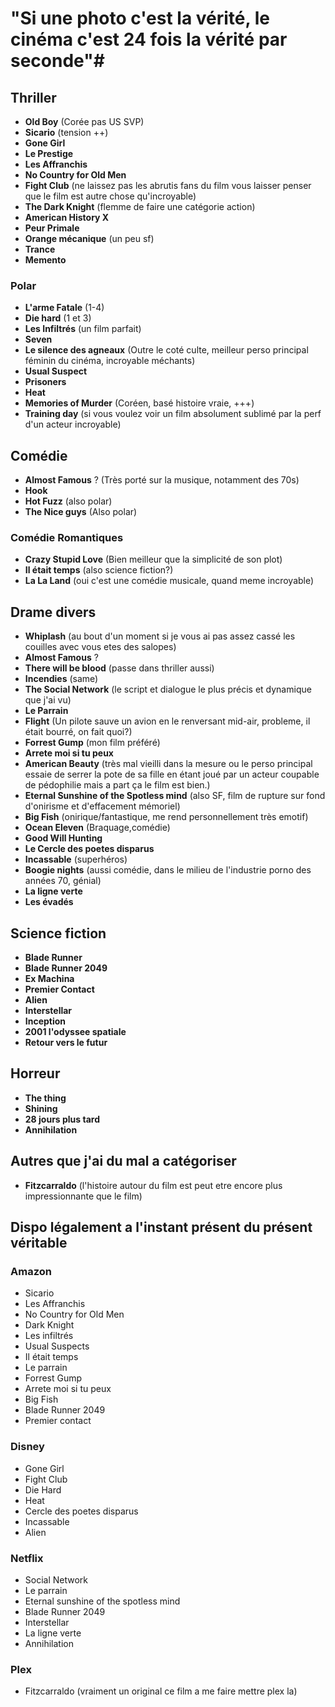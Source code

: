 # "Si une photo c'est la vérité, le cinéma c'est 24 fois la vérité par seconde"#

## Thriller

- **Old Boy** (Corée pas US SVP)
- **Sicario** (tension ++)
- **Gone Girl**
- **Le Prestige**
- **Les Affranchis**
- **No Country for Old Men**
- **Fight Club** (ne laissez pas les abrutis fans du film vous laisser penser que le film est autre chose qu'incroyable)
- **The Dark Knight** (flemme de faire une catégorie action)
- **American History X**
- **Peur Primale**
- **Orange mécanique** (un peu sf)
- **Trance**
- **Memento** 

### Polar

- **L'arme Fatale** (1-4)
- **Die hard** (1 et 3)
- **Les Infiltrés** (un film parfait)
- **Seven**
- **Le silence des agneaux** (Outre le coté culte, meilleur perso principal féminin du cinéma, incroyable méchants)
- **Usual Suspect**
- **Prisoners**
- **Heat**
- **Memories of Murder** (Coréen, basé histoire vraie, +++)
- **Training day** (si vous voulez voir un film absolument sublimé par la perf d'un acteur incroyable)

## Comédie

- **Almost Famous** ? (Très porté sur la musique, notamment des 70s)
- **Hook**
- **Hot Fuzz** (also polar)
- **The Nice guys** (Also polar)

### Comédie Romantiques

- **Crazy Stupid Love** (Bien meilleur que la simplicité de son plot)
- **Il était temps** (also science fiction?)
- **La La Land** (oui c'est une comédie musicale, quand meme incroyable)

## Drame divers

- **Whiplash** (au bout d'un moment si je vous ai pas assez cassé les couilles avec vous etes des salopes)
- **Almost Famous** ?
- **There will be blood** (passe dans thriller aussi)
- **Incendies** (same)
- **The Social Network** (le script et dialogue le plus précis et dynamique que j'ai vu)
- **Le Parrain**
- **Flight** (Un pilote sauve un avion en le renversant mid-air, probleme, il était bourré, on fait quoi?)
- **Forrest Gump** (mon film préféré)
- **Arrete moi si tu peux**
- **American Beauty** (très mal vieilli dans la mesure ou le perso principal essaie de serrer la pote de sa fille en étant joué par un acteur coupable de pédophilie mais a part ça le film est bien.)
- **Eternal Sunshine of the Spotless mind** (also SF, film de rupture sur fond d'onirisme et d'effacement mémoriel)
- **Big Fish** (onirique/fantastique, me rend personnellement très emotif)
- **Ocean Eleven** (Braquage,comédie)
- **Good Will Hunting**
- **Le Cercle des poetes disparus**
- **Incassable** (superhéros)
- **Boogie nights** (aussi comédie, dans le milieu de l'industrie porno des années 70, génial)
- **La ligne verte**
- **Les évadés**

## Science fiction

- **Blade Runner**
- **Blade Runner 2049**
- **Ex Machina**
- **Premier Contact**
- **Alien**
- **Interstellar**
- **Inception**
- **2001 l'odyssee spatiale**
- **Retour vers le futur**

## Horreur

- **The thing**
- **Shining**
- **28 jours plus tard**
- **Annihilation**

## Autres que j'ai du mal a catégoriser

- **Fitzcarraldo** (l'histoire autour du film est peut etre encore plus impressionnante que le film)

## Dispo légalement a l'instant présent du présent véritable

### Amazon

- Sicario
- Les Affranchis
- No Country for Old Men
- Dark Knight
- Les infiltrés
- Usual Suspects
- Il était temps
- Le parrain
- Forrest Gump
- Arrete moi si tu peux
- Big Fish
- Blade Runner 2049
- Premier contact

### Disney

- Gone Girl
- Fight Club
- Die Hard
- Heat
- Cercle des poetes disparus
- Incassable
- Alien

### Netflix

- Social Network
- Le parrain
- Eternal sunshine of the spotless mind
- Blade Runner 2049
- Interstellar
- La ligne verte
- Annihilation

### Plex

- Fitzcarraldo (vraiment un original ce film a me faire mettre plex la)
